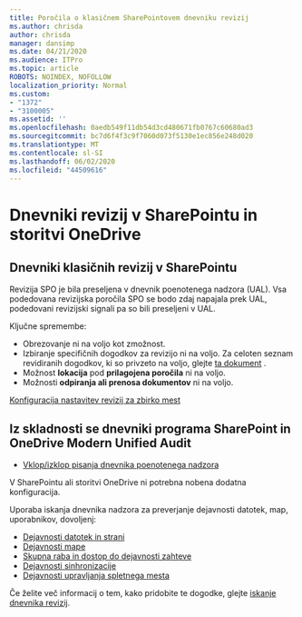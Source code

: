 ```yaml
---
title: Poročila o klasičnem SharePointovem dnevniku revizij
ms.author: chrisda
author: chrisda
manager: dansimp
ms.date: 04/21/2020
ms.audience: ITPro
ms.topic: article
ROBOTS: NOINDEX, NOFOLLOW
localization_priority: Normal
ms.custom:
- "1372"
- "3100005"
ms.assetid: ''
ms.openlocfilehash: 0aedb549f11db54d3cd480671fb0767c60680ad3
ms.sourcegitcommit: bc7d6f4f3c9f7060d073f5130e1ec856e248d020
ms.translationtype: MT
ms.contentlocale: sl-SI
ms.lasthandoff: 06/02/2020
ms.locfileid: "44509616"
---
```

# <a name="sharepoint-and-onedrive-audit-logs"></a>Dnevniki revizij v SharePointu in storitvi OneDrive

## <a name="sharepoint-classic-audit-logs"></a>Dnevniki klasičnih revizij v SharePointu

Revizija SPO je bila preseljena v dnevnik poenotenega nadzora (UAL). Vsa podedovana revizijska poročila SPO se bodo zdaj napajala prek UAL, podedovani revizijski signali pa so bili preseljeni v UAL.

Ključne spremembe:

* Obrezovanje ni na voljo kot zmožnost.
* Izbiranje specifičnih dogodkov za revizijo ni na voljo. Za celoten seznam revidiranih dogodkov, ki so privzeto na voljo, glejte [ta dokument](https://docs.microsoft.com/microsoft-365/compliance/search-the-audit-log-in-security-and-compliance) .
* Možnost **lokacija** pod **prilagojena poročila** ni na voljo.
* Možnosti **odpiranja ali prenosa dokumentov** ni na voljo.

[Konfiguracija nastavitev revizij za zbirko mest](https://support.office.com/article/Configure-audit-settings-for-a-site-collection-A9920C97-38C0-44F2-8BCB-4CF1E2AE22D2)

## <a name="sharepoint-and-onedrive-modern-unified-audit-logs-from-compliance"></a>Iz skladnosti se dnevniki programa SharePoint in OneDrive Modern Unified Audit

* [Vklop/izklop pisanja dnevnika poenotenega nadzora](https://docs.microsoft.com/microsoft-365/compliance/turn-audit-log-search-on-or-off) 

V SharePointu ali storitvi OneDrive ni potrebna nobena dodatna konfiguracija.

Uporaba iskanja dnevnika nadzora za preverjanje dejavnosti datotek, map, uporabnikov, dovoljenj:

* [Dejavnosti datotek in strani](https://docs.microsoft.com/microsoft-365/compliance/search-the-audit-log-in-security-and-compliance)
* [Dejavnosti mape](https://docs.microsoft.com/microsoft-365/compliance/search-the-audit-log-in-security-and-compliance#folder-activities)
* [Skupna raba in dostop do dejavnosti zahteve](https://docs.microsoft.com/microsoft-365/compliance/search-the-audit-log-in-security-and-compliance#sharing-and-access-request-activities)
* [Dejavnosti sinhronizacije](https://docs.microsoft.com/microsoft-365/compliance/search-the-audit-log-in-security-and-compliance#synchronization-activities)
* [Dejavnosti upravljanja spletnega mesta](https://docs.microsoft.com/microsoft-365/compliance/search-the-audit-log-in-security-and-compliance#site-administration-activities)

Če želite več informacij o tem, kako pridobite te dogodke, glejte [iskanje dnevnika revizij](https://docs.microsoft.com/microsoft-365/compliance/search-the-audit-log-in-security-and-compliance#search-the-audit-log).
